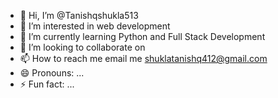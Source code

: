 - 👋 Hi, I’m @Tanishqshukla513
- 👀 I’m interested in web development
- 🌱 I’m currently learning Python and Full Stack Development
- 💞️ I’m looking to collaborate on 
- 📫 How to reach me email me shuklatanishq412@gmail.com
- 😄 Pronouns: ...
- ⚡ Fun fact: ...

<!---
Tanishqshukla513/Tanishqshukla513 is a ✨ special ✨ repository because its `README.md` (this file) appears on your GitHub profile.
You can click the Preview link to take a look at your changes.
--->
